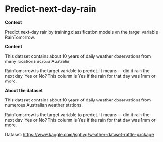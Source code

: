 # Predict-next-day-rain

**Context**

Predict next-day rain by training classification models on the target variable RainTomorrow.

**Content**

This dataset contains about 10 years of daily weather observations from many locations across Australia.

RainTomorrow is the target variable to predict. It means -- did it rain the next day, Yes or No? This column is Yes if the rain for that day was 1mm or more.


**About the dataset**

This dataset contains about 10 years of daily weather observations from numerous Australian weather stations.

RainTomorrow is the target variable to predict. It means -- did it rain the next day, Yes or No?
This column is Yes if the rain for that day was 1mm or more.

Dataset: https://www.kaggle.com/jsphyg/weather-dataset-rattle-package
